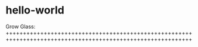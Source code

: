 # hello-world
Grow Glass:  
++++++++++++++++++++++++++++++++++++++++++++++++++++++++++++++++++++++++++++++++++++++++++++++++++++++++++++